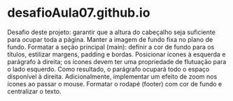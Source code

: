 # desafioAula07.github.io

Desafio deste projeto: garantir que a altura do cabeçalho seja suficiente para ocupar toda a página.
Manter a imagem de fundo fixa no plano de fundo.
Formatar a seção principal (main): definir a cor de fundo para os títulos, estilizar margens, padding e bordas.
Posicionar ícones à esquerda e parágrafo à direita; os ícones devem ter uma propriedade de flutuação para o lado esquerdo. Como resultado, o parágrafo ocupará todo o espaço disponível à direita. Adicionalmente, implementar um efeito de zoom nos ícones ao passar o mouse.
Formatar o rodapé (footer) com cor de fundo e centralizar o texto.

